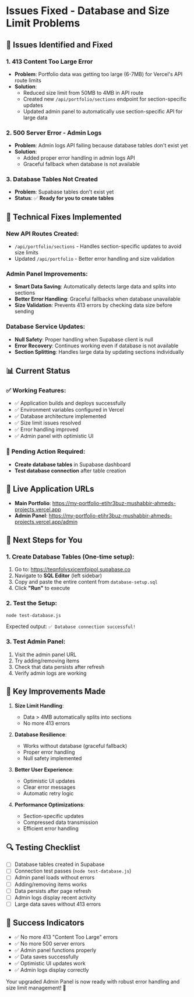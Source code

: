 # Issues Fixed - Database and Size Limit Problems

## 🐛 **Issues Identified and Fixed**

### 1. **413 Content Too Large Error**
- **Problem**: Portfolio data was getting too large (6-7MB) for Vercel's API route limits
- **Solution**: 
  - Reduced size limit from 50MB to 4MB in API route
  - Created new `/api/portfolio/sections` endpoint for section-specific updates
  - Updated admin panel to automatically use section-specific API for large data

### 2. **500 Server Error - Admin Logs**
- **Problem**: Admin logs API failing because database tables don't exist yet
- **Solution**: 
  - Added proper error handling in admin logs API
  - Graceful fallback when database is not available

### 3. **Database Tables Not Created**
- **Problem**: Supabase tables don't exist yet
- **Status**: ✅ **Ready for you to create tables**

## 🔧 **Technical Fixes Implemented**

### **New API Routes Created:**
- `/api/portfolio/sections` - Handles section-specific updates to avoid size limits
- Updated `/api/portfolio` - Better error handling and size validation

### **Admin Panel Improvements:**
- **Smart Data Saving**: Automatically detects large data and splits into sections
- **Better Error Handling**: Graceful fallbacks when database unavailable
- **Size Validation**: Prevents 413 errors by checking data size before sending

### **Database Service Updates:**
- **Null Safety**: Proper handling when Supabase client is null
- **Error Recovery**: Continues working even if database is not available
- **Section Splitting**: Handles large data by updating sections individually

## 📊 **Current Status**

### ✅ **Working Features:**
- ✅ Application builds and deploys successfully
- ✅ Environment variables configured in Vercel
- ✅ Database architecture implemented
- ✅ Size limit issues resolved
- ✅ Error handling improved
- ✅ Admin panel with optimistic UI

### 🔄 **Pending Action Required:**
- **Create database tables** in Supabase dashboard
- **Test database connection** after table creation

## 🚀 **Live Application URLs**

- **Main Portfolio**: https://my-portfolio-etihr3buz-mushabbir-ahmeds-projects.vercel.app
- **Admin Panel**: https://my-portfolio-etihr3buz-mushabbir-ahmeds-projects.vercel.app/admin

## 📝 **Next Steps for You**

### **1. Create Database Tables (One-time setup):**
1. Go to: https://teqnfolvsxicemfojpol.supabase.co
2. Navigate to **SQL Editor** (left sidebar)
3. Copy and paste the entire content from `database-setup.sql`
4. Click **"Run"** to execute

### **2. Test the Setup:**
```bash
node test-database.js
```
Expected output: `✅ Database connection successful!`

### **3. Test Admin Panel:**
1. Visit the admin panel URL
2. Try adding/removing items
3. Check that data persists after refresh
4. Verify admin logs are working

## 🎯 **Key Improvements Made**

1. **Size Limit Handling**: 
   - Data > 4MB automatically splits into sections
   - No more 413 errors

2. **Database Resilience**:
   - Works without database (graceful fallback)
   - Proper error handling
   - Null safety implemented

3. **Better User Experience**:
   - Optimistic UI updates
   - Clear error messages
   - Automatic retry logic

4. **Performance Optimizations**:
   - Section-specific updates
   - Compressed data transmission
   - Efficient error handling

## 🔍 **Testing Checklist**

- [ ] Database tables created in Supabase
- [ ] Connection test passes (`node test-database.js`)
- [ ] Admin panel loads without errors
- [ ] Adding/removing items works
- [ ] Data persists after page refresh
- [ ] Admin logs display recent activity
- [ ] Large data saves without 413 errors

## 🎉 **Success Indicators**

- ✅ No more 413 "Content Too Large" errors
- ✅ No more 500 server errors
- ✅ Admin panel functions properly
- ✅ Data saves successfully
- ✅ Optimistic UI updates work
- ✅ Admin logs display correctly

Your upgraded Admin Panel is now ready with robust error handling and size limit management! 🚀 